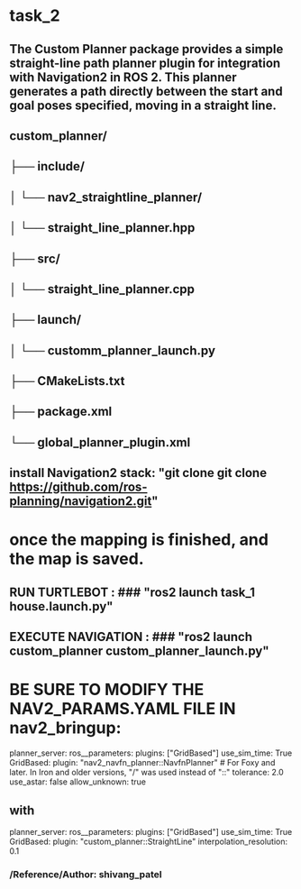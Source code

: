 # task_2
## The Custom Planner package provides a simple straight-line path planner plugin for integration with Navigation2 in ROS 2. This planner generates a path directly between the start and goal poses specified, moving in a straight line.
## custom_planner/
## ├── include/
## │   └── nav2_straightline_planner/
## │       └── straight_line_planner.hpp
## ├── src/
## │   └── straight_line_planner.cpp
## ├── launch/
## │   └── customm_planner_launch.py
## ├── CMakeLists.txt
## ├── package.xml
## └── global_planner_plugin.xml

## install Navigation2 stack: "git clone git clone https://github.com/ros-planning/navigation2.git"

# once the mapping is finished, and the map is saved.
## RUN TURTLEBOT : ### "ros2 launch task_1 house.launch.py"
## EXECUTE NAVIGATION : ### "ros2 launch custom_planner custom_planner_launch.py"

# BE SURE TO MODIFY THE NAV2_PARAMS.YAML FILE IN nav2_bringup:
  planner_server:
  ros__parameters:
    plugins: ["GridBased"]
    use_sim_time: True
    GridBased:
      plugin: "nav2_navfn_planner::NavfnPlanner" # For Foxy and later. In Iron and older versions, "/" was used instead of "::"
      tolerance: 2.0
      use_astar: false
      allow_unknown: true
## with

planner_server:
  ros__parameters:
    plugins: ["GridBased"]
    use_sim_time: True
    GridBased:
      plugin: "custom_planner::StraightLine"
      interpolation_resolution: 0.1

### /Reference/Author: shivang_patel
